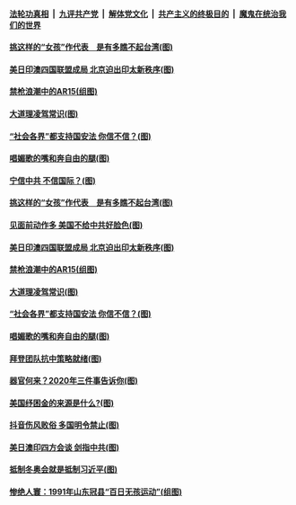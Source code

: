 

####  [法轮功真相](../../../../basic/blob/master/README.md?t=03181331) &nbsp;|&nbsp; [九评共产党](../../../../9ping.md/blob/master/README.md?t=03181331) &nbsp;|&nbsp; [解体党文化](../../../../jtdwh.md/blob/master/README.md?t=03181331)  &nbsp;|&nbsp; [共产主义的终极目的](../../../../gczydzjmd.md/blob/master/README.md?t=03181331) &nbsp;|&nbsp; [魔鬼在统治我们的世界](../../../../mgztzwmdsj.md/blob/master/README.md?t=03181331) 

#### [挑这样的“女孩”作代表　是有多瞧不起台湾(图)](../pages/p4/965915.md?t=03181331) 

#### [美日印澳四国联盟成局 北京迫出印太新秩序(图)](../pages/p4/965912.md?t=03181331) 

#### [禁枪浪潮中的AR15(组图)](../pages/p4/965804.md?t=03181331) 

#### [大道理凌驾常识(图)](../pages/p4/965795.md?t=03181331) 

#### [“社会各界”都支持国安法 你信不信？(图)](../pages/p4/965794.md?t=03181331) 

#### [唱媚歌的嘴和奔自由的腿(图)](../pages/p4/965793.md?t=03181331) 

#### [宁信中共 不信国际？(图)](../pages/p4/965917.md?t=03181331) 

#### [挑这样的“女孩”作代表　是有多瞧不起台湾(图)](../pages/p4/965915.md?t=03181331) 

#### [见面前动作多 美国不给中共好脸色(图)](../pages/p4/965914.md?t=03181331) 

#### [美日印澳四国联盟成局 北京迫出印太新秩序(图)](../pages/p4/965912.md?t=03181331) 




#### [禁枪浪潮中的AR15(组图)](../pages/p4/965804.md?t=03181331) 

#### [大道理凌驾常识(图)](../pages/p4/965795.md?t=03181331) 

#### [“社会各界”都支持国安法 你信不信？(图)](../pages/p4/965794.md?t=03181331) 

#### [唱媚歌的嘴和奔自由的腿(图)](../pages/p4/965793.md?t=03181331) 

#### [拜登团队抗中策略就绪(图)](../pages/p4/965791.md?t=03181331) 

#### [器官何来？2020年三件事告诉你(图)](../pages/p4/965790.md?t=03181331) 

#### [美国纾困金的来源是什么?(图)](../pages/p4/965749.md?t=03181331) 



#### [抖音伤风败俗 多国明令禁止(图)](../pages/p4/965696.md?t=03181331) 

#### [美日澳印四方会谈 剑指中共(图)](../pages/p4/965680.md?t=03181331) 

#### [抵制冬奥会就是抵制习近平(图)](../pages/p4/965677.md?t=03181331) 

#### [惨绝人寰：1991年山东冠县“百日无孩运动”(组图)](../pages/p4/965672.md?t=03181331) 

